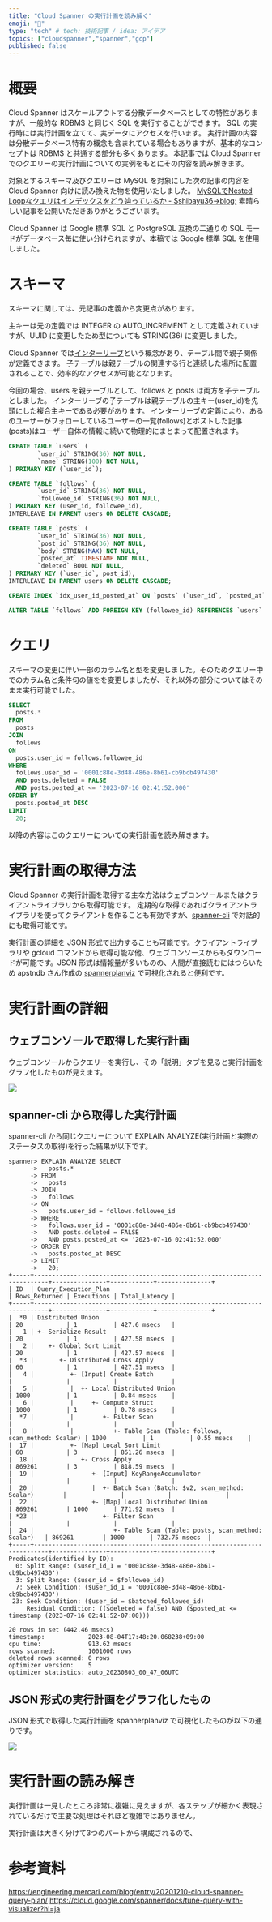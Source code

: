 ```yaml
---
title: "Cloud Spanner の実行計画を読み解く"
emoji: "💬"
type: "tech" # tech: 技術記事 / idea: アイデア
topics: ["cloudspanner","spanner","gcp"]
published: false
---
```

# 概要
Cloud Spanner はスケールアウトする分散データベースとしての特性がありますが、一般的な RDBMS と同じく SQL を実行することができます。
SQL の実行時には実行計画を立てて、実データにアクセスを行います。
実行計画の内容は分散データベース特有の概念も含まれている場合もありますが、基本的なコンセプトは RDBMS と共通する部分も多くあります。
本記事では Cloud Spanner でのクエリーの実行計画についての実例をもとにその内容を読み解きます。

対象とするスキーマ及びクエリーは MySQL を対象にした次の記事の内容を Cloud Spanner 向けに読み換えた物を使用いたしました。
[MySQLでNested Loopなクエリはインデックスをどう辿っているか - $shibayu36->blog;](https://blog.shibayu36.org/entry/2023/07/18/170000)
素晴らしい記事を公開いただきありがとうございます。

Cloud Spanner は Google 標準 SQL と PostgreSQL 互換の二通りの SQL モードがデータベース毎に使い分けられますが、本稿では Google 標準 SQL を使用しました。

# スキーマ
スキーマに関しては、元記事の定義から変更点があります。

主キーは元の定義では INTEGER の AUTO_INCREMENT として定義されていますが、UUID に変更したため型についても STRING(36) に変更しました。

Cloud Spanner では[インターリーブ](https://cloud.google.com/spanner/docs/schema-and-data-model?hl=ja#create-interleaved-tables)という概念があり、テーブル間で親子関係が定義できます。
子テーブルは親テーブルの関連する行と連続した場所に配置されることで、効率的なアクセスが可能となります。

今回の場合、users を親テーブルとして、follows と posts は両方を子テーブルとしました。
インターリーブの子テーブルは親テーブルの主キー(user_id)を先頭にした複合主キーである必要があります。
インターリーブの定義により、あるのユーザーがフォローしているユーザーの一覧(follows)とポストした記事(posts)はユーザー自体の情報に続いて物理的にまとまって配置されます。

```sql
CREATE TABLE `users` (
        `user_id` STRING(36) NOT NULL,
        `name` STRING(100) NOT NULL,
) PRIMARY KEY (`user_id`);

CREATE TABLE `follows` (
        `user_id` STRING(36) NOT NULL,
        `followee_id` STRING(36) NOT NULL,
) PRIMARY KEY (user_id, followee_id),
INTERLEAVE IN PARENT users ON DELETE CASCADE;

CREATE TABLE `posts` (
        `user_id` STRING(36) NOT NULL,
        `post_id` STRING(36) NOT NULL,
        `body` STRING(MAX) NOT NULL,
        `posted_at` TIMESTAMP NOT NULL,
        `deleted` BOOL NOT NULL,
) PRIMARY KEY (`user_id`, post_id),
INTERLEAVE IN PARENT users ON DELETE CASCADE;

CREATE INDEX `idx_user_id_posted_at` ON `posts` (`user_id`, `posted_at` ), INTERLEAVE IN users;

ALTER TABLE `follows` ADD FOREIGN KEY (followee_id) REFERENCES `users` (user_id);
```
# クエリ
スキーマの変更に伴い一部のカラム名と型を変更しました。そのためクエリー中でのカラム名と条件句の値をを変更しましたが、それ以外の部分についてはそのまま実行可能でした。

```sql
SELECT
  posts.*
FROM
  posts
JOIN
  follows
ON
  posts.user_id = follows.followee_id
WHERE
  follows.user_id = '0001c88e-3d48-486e-8b61-cb9bcb497430'
  AND posts.deleted = FALSE
  AND posts.posted_at <= '2023-07-16 02:41:52.000'
ORDER BY
  posts.posted_at DESC
LIMIT
  20;
```
以降の内容はこのクエリーについての実行計画を読み解きます。

# 実行計画の取得方法
Cloud Spanner の実行計画を取得する主な方法はウェブコンソールまたはクライアントライブラリから取得可能です。
定期的な取得であればクライアントライブラリを使ってクライアントを作ることも有効ですが、[spanner-cli](https://github.com/cloudspannerecosystem/spanner-cli) で対話的にも取得可能です。

実行計画の詳細を JSON 形式で出力することも可能です。クライアントライブラリや gcloud コマンドから取得可能な他、ウェブコンソースからもダウンロードが可能です。JSON 形式は情報量が多いものの、人間が直接読むにはつらいため apstndb さん作成の [spannerplanviz](https://github.com/apstndb/spannerplanviz) で可視化されると便利です。

# 実行計画の詳細
## ウェブコンソールで取得した実行計画
ウェブコンソールからクエリーを実行し、その「説明」タブを見ると実行計画をグラフ化したものが見えます。

![](/images/plan_on_console.png)

## spanner-cli から取得した実行計画
spanner-cli から同じクエリーについて EXPLAIN ANALYZE(実行計画と実際のステータスの取得)を行った結果が以下です。
```
spanner> EXPLAIN ANALYZE SELECT
      ->   posts.*
      -> FROM
      ->   posts
      -> JOIN
      ->   follows
      -> ON
      ->   posts.user_id = follows.followee_id
      -> WHERE
      ->   follows.user_id = '0001c88e-3d48-486e-8b61-cb9bcb497430'
      ->   AND posts.deleted = FALSE
      ->   AND posts.posted_at <= '2023-07-16 02:41:52.000'
      -> ORDER BY
      ->   posts.posted_at DESC
      -> LIMIT
      ->   20;
+-----+--------------------------------------------------------------------------+---------------+------------+---------------+
| ID  | Query_Execution_Plan                                                     | Rows_Returned | Executions | Total_Latency |
+-----+--------------------------------------------------------------------------+---------------+------------+---------------+
|  *0 | Distributed Union                                                        | 20            | 1          | 427.6 msecs   |
|   1 | +- Serialize Result                                                      | 20            | 1          | 427.58 msecs  |
|   2 |    +- Global Sort Limit                                                  | 20            | 1          | 427.57 msecs  |
|  *3 |       +- Distributed Cross Apply                                         | 60            | 1          | 427.51 msecs  |
|   4 |          +- [Input] Create Batch                                         |               |            |               |
|   5 |          |  +- Local Distributed Union                                   | 1000          | 1          | 0.84 msecs    |
|   6 |          |     +- Compute Struct                                         | 1000          | 1          | 0.78 msecs    |
|  *7 |          |        +- Filter Scan                                         |               |            |               |
|   8 |          |           +- Table Scan (Table: follows, scan_method: Scalar) | 1000          | 1          | 0.55 msecs    |
|  17 |          +- [Map] Local Sort Limit                                       | 60            | 3          | 861.26 msecs  |
|  18 |             +- Cross Apply                                               | 869261        | 3          | 818.59 msecs  |
|  19 |                +- [Input] KeyRangeAccumulator                            |               |            |               |
|  20 |                |  +- Batch Scan (Batch: $v2, scan_method: Scalar)        |               |            |               |
|  22 |                +- [Map] Local Distributed Union                          | 869261        | 1000       | 771.92 msecs  |
| *23 |                   +- Filter Scan                                         |               |            |               |
|  24 |                      +- Table Scan (Table: posts, scan_method: Scalar)   | 869261        | 1000       | 732.75 msecs  |
+-----+--------------------------------------------------------------------------+---------------+------------+---------------+
Predicates(identified by ID):
  0: Split Range: ($user_id_1 = '0001c88e-3d48-486e-8b61-cb9bcb497430')
  3: Split Range: ($user_id = $followee_id)
  7: Seek Condition: ($user_id_1 = '0001c88e-3d48-486e-8b61-cb9bcb497430')
 23: Seek Condition: ($user_id = $batched_followee_id)
     Residual Condition: (($deleted = false) AND ($posted_at <= timestamp (2023-07-16 02:41:52-07:00)))

20 rows in set (442.46 msecs)
timestamp:            2023-08-04T17:48:20.068238+09:00
cpu time:             913.62 msecs
rows scanned:         1001000 rows
deleted rows scanned: 0 rows
optimizer version:    5
optimizer statistics: auto_20230803_00_47_06UTC
```

## JSON 形式の実行計画をグラフ化したもの
JSON 形式で取得した実行計画を spannerplanviz で可視化したものが以下の通りです。

![](/images/plan_graph.png)

# 実行計画の読み解き
実行計画は一見したところ非常に複雑に見えますが、各ステップが細かく表現されているだけで主要な処理はそれほど複雑ではありません。

実行計画は大きく分けて3つのパートから構成されるので、

## 

# 参考資料
https://engineering.mercari.com/blog/entry/20201210-cloud-spanner-query-plan/
https://cloud.google.com/spanner/docs/tune-query-with-visualizer?hl=ja
